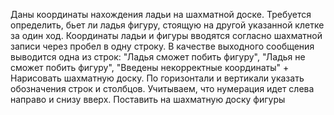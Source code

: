 Даны координаты нахождения ладьи на шахматной доске. Требуется определить, бьет ли ладья фигуру, стоящую на другой указанной клетке за один ход. Координаты ладьи и фигуры вводятся согласно шахматной записи через пробел в одну строку. В качестве выходного сообщения выводится одна из строк: "Ладья сможет побить фигуру", "Ладья не сможет побить фигуру", "Введены некорректные координаты"
+ 
Нарисовать шахматную доску. По горизонтали и вертикали указать обозначения строк и столбцов. Учитываем, что нумерация идет слева направо и снизу вверх. Поставить на шахматную доску фигуры
